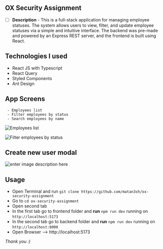 ## OX Security Assignment

- [ ] **Description** - This is a full-stack application for managing employee statuses.
      The system allows users to view, filter, and update employee statuses via a simple and intuitive interface.
      The backend was pre-made and powered by an Express REST server, and the frontend is built using React.

## Technologies I used

- React JS with Typescript
- React Query
- Styled Components
- Ant Design

## App Screens

     - Employees list
     - Filter employees by status
     - Search employees by name

![Employees list](https://i.ibb.co/yh7M4sn/1.jpg)

![Filter employees by status](https://i.ibb.co/59pL1Cd/2.jpg)

## Create new user modal

![enter image description here](https://i.ibb.co/c6kRCnR/3.jpg)

## Usage

- Open Terminal and run `git clone https://github.com/matan3sh/ox-security-assignment`
- Go to `cd ox-security-assignment`
- Open second tab
- In the first tab go to frontend folder and **run** `npm run dev` running on `http://localhost:5173`
- In the second tab go to backend folder and **run** `npm run dev` running on `http://localhost:8000`
- Open Browser --> http://localhost:5173

_Thank you :)_
